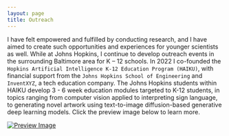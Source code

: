 ```yaml
---
layout: page
title: Outreach
---
```


I have felt empowered and fulfilled by conducting research, and I have aimed to create such opportunities and experiences for younger scientists as well. While at Johns Hopkins, I continue to develop outreach events in the surrounding Baltimore area for K – 12 schools. In 2022 I co-founded the `Hopkins Artificial Intelligence K-12 Education Program (HAIKU)`, with financial support from the `Johns Hopkins School of Engineering` and `InventXYZ`, a tech education company. The Johns Hopkins students within HAIKU develop 3 - 6 week education modules targeted to K-12 students, in topics ranging from computer vision applied to interpreting sign language, to generating novel artwork using text-to-image diffusion-based generative deep learning models. Click the preview image below to learn more.

[![Preview Image](outreach_preview.jpg)](https://engineering.jhu.edu/magazine/2022/05/solving-real-world-problems-with-ai/)

